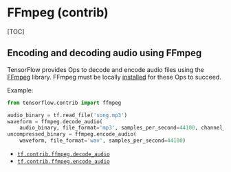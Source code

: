 # FFmpeg (contrib)
[TOC]

<h2 id="Encoding_and_decoding_audio_using_FFmpeg">Encoding and decoding audio using FFmpeg</h2>

TensorFlow provides Ops to decode and encode audio files using the
[FFmpeg](https://www.ffmpeg.org/) library. FFmpeg must be
locally [installed](https://ffmpeg.org/download.html) for these Ops to succeed.

Example:

```python
from tensorflow.contrib import ffmpeg

audio_binary = tf.read_file('song.mp3')
waveform = ffmpeg.decode_audio(
    audio_binary, file_format='mp3', samples_per_second=44100, channel_count=2)
uncompressed_binary = ffmpeg.encode_audio(
    waveform, file_format='wav', samples_per_second=44100)
```

*   <a href="../../api_docs/python/tf/contrib/ffmpeg/decode_audio.md"><code>tf.contrib.ffmpeg.decode_audio</code></a>
*   <a href="../../api_docs/python/tf/contrib/ffmpeg/encode_audio.md"><code>tf.contrib.ffmpeg.encode_audio</code></a>
